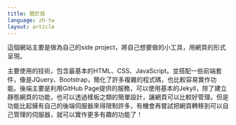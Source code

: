 ```yaml
---
title: 關於我
language: zh-tw
layout: article
---
```


這個網站主要是做為自己的side project，將自己想要做的小工具，用網頁的形式呈現。

主要使用的技術，包含最基本的HTML、CSS、JavaScript。並搭配一些前端套件，像是JQuery、Bootstrap，簡化了許多複雜的程式碼，也比較容易實作功能。後端主要是利用GitHub Page提供的服務，可以使用基本的Jekyll，除了建立靜態網頁的功能，也可以透過樣板之類的簡單設計，讓網頁可以比較好管理。但是功能比起擁有自己的後端伺服器來得限制許多，有機會再嘗試把網頁轉移到可以自己管理的伺服器，就可以實作更多有趣的功能了！